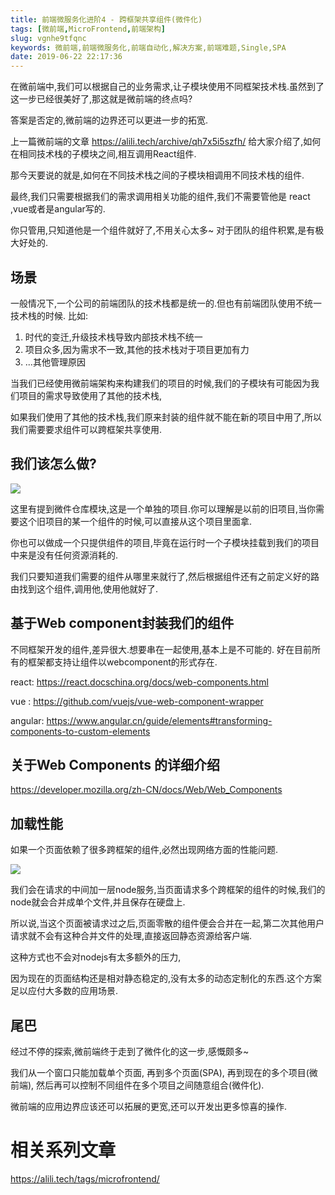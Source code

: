 ```yaml
---
title: 前端微服务化进阶4 - 跨框架共享组件(微件化)
tags: [微前端,MicroFrontend,前端架构]
slug: vgnhe9tfqnc
keywords: 微前端,前端微服务化,前端自动化,解决方案,前端难题,Single,SPA
date: 2019-06-22 22:17:36
---
```


在微前端中,我们可以根据自己的业务需求,让子模块使用不同框架技术栈.虽然到了这一步已经很美好了,那这就是微前端的终点吗?

答案是否定的,微前端的边界还可以更进一步的拓宽.

上一篇微前端的文章 https://alili.tech/archive/qh7x5i5szfh/ 给大家介绍了,如何在相同技术栈的子模块之间,相互调用React组件.

那今天要说的就是,如何在不同技术栈之间的子模块相调用不同技术栈的组件.

最终,我们只需要根据我们的需求调用相关功能的组件,我们不需要管他是 react ,vue或者是angular写的.

你只管用,只知道他是一个组件就好了,不用关心太多~ 对于团队的组件积累,是有极大好处的.

## 场景

一般情况下,一个公司的前端团队的技术栈都是统一的.但也有前端团队使用不统一技术栈的时候.
比如:

1. 时代的变迁,升级技术栈导致内部技术栈不统一
2. 项目众多,因为需求不一致,其他的技术栈对于项目更加有力
3. ...其他管理原因


当我们已经使用微前端架构来构建我们的项目的时候,我们的子模块有可能因为我们项目的需求导致使用了其他的技术栈,

如果我们使用了其他的技术栈,我们原来封装的组件就不能在新的项目中用了,所以我们需要要求组件可以跨框架共享使用.

## 我们该怎么做?

![](https://static.alili.tech/images/micro/microComponent.png)

这里有提到微件仓库模块,这是一个单独的项目.你可以理解是以前的旧项目,当你需要这个旧项目的某一个组件的时候,可以直接从这个项目里面拿.

你也可以做成一个只提供组件的项目,毕竟在运行时一个子模块挂载到我们的项目中来是没有任何资源消耗的.

我们只要知道我们需要的组件从哪里来就行了,然后根据组件还有之前定义好的路由找到这个组件,调用他,使用他就好了.


## 基于Web component封装我们的组件

不同框架开发的组件,差异很大.想要串在一起使用,基本上是不可能的.
好在目前所有的框架都支持让组件以webcomponent的形式存在.

react: https://react.docschina.org/docs/web-components.html

vue : https://github.com/vuejs/vue-web-component-wrapper

angular: https://www.angular.cn/guide/elements#transforming-components-to-custom-elements


## 关于Web Components 的详细介绍

https://developer.mozilla.org/zh-CN/docs/Web/Web_Components





## 加载性能
如果一个页面依赖了很多跨框架的组件,必然出现网络方面的性能问题.

![](https://static.alili.tech/images/micro/microComponent2.png)

我们会在请求的中间加一层node服务,当页面请求多个跨框架的组件的时候,我们的node就会合并成单个文件,并且保存在硬盘上.

所以说,当这个页面被请求过之后,页面零散的组件便会合并在一起,第二次其他用户请求就不会有这种合并文件的处理,直接返回静态资源给客户端.

这种方式也不会对nodejs有太多额外的压力,

因为现在的页面结构还是相对静态稳定的,没有太多的动态定制化的东西.这个方案足以应付大多数的应用场景.

## 尾巴

经过不停的探索,微前端终于走到了微件化的这一步,感慨颇多~

我们从一个窗口只能加载单个页面,
再到多个页面(SPA),
再到现在的多个项目(微前端),
然后再可以控制不同组件在多个项目之间随意组合(微件化).

微前端的应用边界应该还可以拓展的更宽,还可以开发出更多惊喜的操作.











# 相关系列文章

https://alili.tech/tags/microfrontend/
